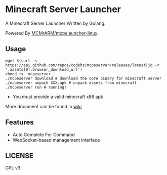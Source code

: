 Minecraft Server Launcher
=========================

A Minecraft Server Launcher Written by Golang.

Powered By [MCMrARM/mcpelauncher-linux](https://github.com/MCMrARM/mcpelauncher-linux).

## Usage

```shell
wget $(curl -s https://api.github.com/repos/codehz/mcpeserver/releases/latest|jq -r '.assets[0].browser_download_url')
chmod +x  mcpeserver
./mcpeserver download # download the core binary for minecraft server
./mcpeserver unpack XXX.apk # unpack assets from minecraft
./mcpeserver run # running!
```

* You must provide a valid minecraft x86 apk

More document can be found in [wiki](https://github.com/codehz/mcpeserver/wiki)

## Features

* Auto Complete For Command
* WebSocket-based management interface

## LICENSE

GPL v3